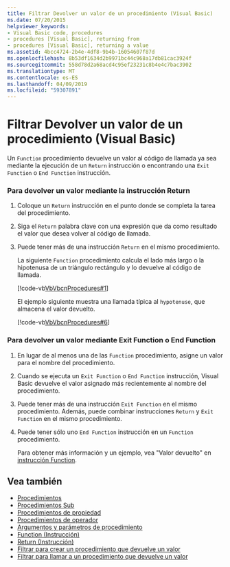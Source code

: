 ```yaml
---
title: Filtrar Devolver un valor de un procedimiento (Visual Basic)
ms.date: 07/20/2015
helpviewer_keywords:
- Visual Basic code, procedures
- procedures [Visual Basic], returning from
- procedures [Visual Basic], returning a value
ms.assetid: 4bcc4724-2b4e-4df8-9b4b-16054607f87d
ms.openlocfilehash: 8b53df1634d2b9971bc44c968a17db81cac3924f
ms.sourcegitcommit: 558d78d2a68acd4c95ef23231c8b4e4c7bac3902
ms.translationtype: MT
ms.contentlocale: es-ES
ms.lasthandoff: 04/09/2019
ms.locfileid: "59307891"
---
```

# <a name="how-to-return-a-value-from-a-procedure-visual-basic"></a>Filtrar Devolver un valor de un procedimiento (Visual Basic)
Un `Function` procedimiento devuelve un valor al código de llamada ya sea mediante la ejecución de un `Return` instrucción o encontrando una `Exit Function` o `End Function` instrucción.  
  
### <a name="to-return-a-value-using-the-return-statement"></a>Para devolver un valor mediante la instrucción Return  
  
1. Coloque un `Return` instrucción en el punto donde se completa la tarea del procedimiento.  
  
2. Siga el `Return` palabra clave con una expresión que da como resultado el valor que desea volver al código de llamada.  
  
3. Puede tener más de una instrucción `Return` en el mismo procedimiento.  
  
     La siguiente `Function` procedimiento calcula el lado más largo o la hipotenusa de un triángulo rectángulo y lo devuelve al código de llamada.  
  
     [!code-vb[VbVbcnProcedures#1](~/samples/snippets/visualbasic/VS_Snippets_VBCSharp/VbVbcnProcedures/VB/Class1.vb#1)]  
  
     El ejemplo siguiente muestra una llamada típica al `hypotenuse`, que almacena el valor devuelto.  
  
     [!code-vb[VbVbcnProcedures#6](~/samples/snippets/visualbasic/VS_Snippets_VBCSharp/VbVbcnProcedures/VB/Class1.vb#6)]  
  
### <a name="to-return-a-value-using-exit-function-or-end-function"></a>Para devolver un valor mediante Exit Function o End Function  
  
1. En lugar de al menos una de las `Function` procedimiento, asigne un valor para el nombre del procedimiento.  
  
2. Cuando se ejecuta un `Exit Function` o `End Function` instrucción, Visual Basic devuelve el valor asignado más recientemente al nombre del procedimiento.  
  
3. Puede tener más de una instrucción `Exit Function` en el mismo procedimiento. Además, puede combinar instrucciones `Return` y `Exit Function` en el mismo procedimiento.  
  
4. Puede tener sólo uno `End Function` instrucción en un `Function` procedimiento.  
  
     Para obtener más información y un ejemplo, vea "Valor devuelto" en [instrucción Function](../../../../visual-basic/language-reference/statements/function-statement.md).  
  
## <a name="see-also"></a>Vea también

- [Procedimientos](./index.md)
- [Procedimientos Sub](./sub-procedures.md)
- [Procedimientos de propiedad](./property-procedures.md)
- [Procedimientos de operador](./operator-procedures.md)
- [Argumentos y parámetros de procedimiento](./procedure-parameters-and-arguments.md)
- [Function (Instrucción)](../../../../visual-basic/language-reference/statements/function-statement.md)
- [Return (Instrucción)](../../../../visual-basic/language-reference/statements/return-statement.md)
- [Filtrar para crear un procedimiento que devuelve un valor](./how-to-create-a-procedure-that-returns-a-value.md)
- [Filtrar para llamar a un procedimiento que devuelve un valor](./how-to-call-a-procedure-that-returns-a-value.md)
